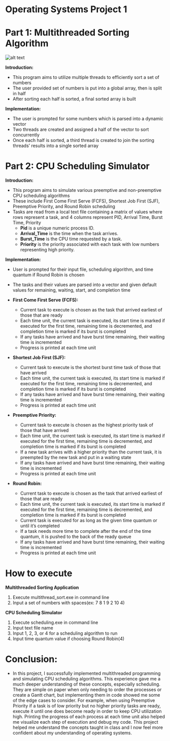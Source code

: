 Operating Systems Project 1
===========================

# Part 1: Multithreaded Sorting Algorithm

![alt text](https://www.coursehero.com/qa/attachment/17486375/)

**Introduction:**
- This program aims to utilize multiple threads to efficiently sort a set of numbers
- The user provided set of numbers is put into a global array, then is split in half
- After sorting each half is sorted, a final sorted array is built

**Implementation:**
- The user is prompted for some numbers which is parsed into a dynamic vector
- Two threads are created and assigned a half of the vector to sort concurrently
- Once each half is sorted, a third thread is created to join the sorting threads’ results into a single sorted array


# Part 2: CPU Scheduling Simulator

**Introduction:**
* This program aims to simulate various preemptive and non-preemptive CPU scheduling
algorithms
* These include First Come First Serve (FCFS), Shortest Job First (SJF), Preemptive
Priority, and Round Robin scheduling
* Tasks are read from a local text file containing a matrix of values where rows represent a task, and 4 columns represent PID, Arrival Time, Burst Time, Priority
    - **Pid** is a unique numeric process ID.
    - **Arrival_Time** is the time when the task arrives.
    - **Burst_Time** is the CPU time requested by a task.
    - **Priority** is the priority associated with each task with low numbers representing high priority.

**Implementation:**
* User is prompted for their input file, scheduling algorithm, and time quantum if Round
Robin is chosen
* The tasks and their values are parsed into a vector and given default values for remaining,
waiting, start, and completion time

* **First Come First Serve (FCFS):**
    * Current task to execute is chosen as the task that arrived earliest of those that are
ready
    * Each time unit, the current task is executed, its start time is marked if executed for
the first time, remaining time is decremented, and completion time is marked if its
burst is completed
    * If any tasks have arrived and have burst time remaining, their waiting time is
incremented
    * Progress is printed at each time unit

* **Shortest Job First (SJF):**
    * Current task to execute is the shortest burst time task of those that have arrived
    * Each time unit, the current task is executed, its start time is marked if executed for
the first time, remaining time is decremented, and completion time is marked if its
burst is completed
    * If any tasks have arrived and have burst time remaining, their waiting time is
incremented
    * Progress is printed at each time unit

* **Preemptive Priority:**
    * Current task to execute is chosen as the highest priority task of those that have
arrived
    * Each time unit, the current task is executed, its start time is marked if executed for
the first time, remaining time is decremented, and completion time is marked if its
burst is completed
    * If a new task arrives with a higher priority than the current task, it is preempted by
the new task and put in a waiting state
    * If any tasks have arrived and have burst time remaining, their waiting time is
incremented
    * Progress is printed at each time unit

* **Round Robin:**
    * Current task to execute is chosen as the task that arrived earliest of those that are
ready
    * Each time unit, the current task is executed, its start time is marked if executed for
the first time, remaining time is decremented, and completion time is marked if its
burst is completed
    * Current task is executed for as long as the given time quantum or until it’s
completed
    * If a task needs more time to complete after the end of the time quantum, it is
pushed to the back of the ready queue
    * If any tasks have arrived and have burst time remaining, their waiting time is
incremented
    * Progress is printed at each time unit

# How to execute
**Multithreaded Sorting Application**
1. Execute multithread_sort.exe in command line
2. Input a set of numbers with spaces(ex:  7 8 1 9 2 10 4)

**CPU Scheduling Simulator**
1. Execute scheduling.exe in command line
2. Input text file name
3. Input 1, 2, 3, or 4 for a scheduling algorithm to run
4. Input time quantum value if choosing Round Robin(4)

# Conclusion:
- In this project, I successfully implemented multithreaded programming and simulating
CPU scheduling algorithms. This experience gave me a much deeper understanding of these
concepts, especially scheduling. They are simple on paper when only needing to order the
processes or create a Gantt chart, but implementing them in code showed me some of the edge
cases to consider. For example, when using Preemptive Priority if a task is of low priority but no
higher priority tasks are ready, execute it until one does become ready in order to keep CPU
utilization high. Printing the progress of each process at each time unit also helped me visualize
each step of execution and debug my code. This project helped me understand the concepts
taught in class and I now feel more confident about my understanding of operating systems.
